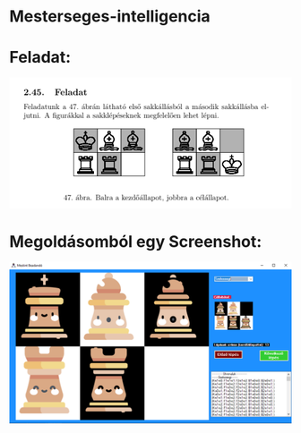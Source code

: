 # Mesterseges-intelligencia

# Feladat:
![alt text](Feladat.png)

# Megoldásomból egy Screenshot:
![alt text](Screenshot.png)
